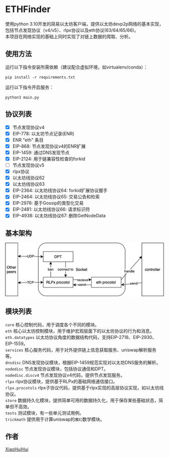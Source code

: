 # ETHFinder

使用python 3.10开发的简易以太坊客户端，提供以太坊devp2p网络的基本实现，包括节点发现协议（v4/v5）、rlpx协议以及eth协议(63/64/65/66)。  
本项目在网络实现的基础上同时实现了对链上数据的爬取、分析。  

## 使用方法

运行以下指令安装所需依赖（建议配合虚拟环境，如virtualenv/conda）：  

```shell
pip install -r requirements.txt
```

运行以下指令开启服务：  

```shell
python3 main.py
```

## 协议列表

- [x] 节点发现协议v4
- [x] EIP-778: 以太坊节点记录(ENR)
- [x] ENR "eth" 条目
- [x] EIP-868: 节点发现协议v4的ENR扩展
- [x] EIP-1459: 通过DNS发现节点
- [x] EIP-2124: 用于链兼容性检查的forkid
- [ ] 节点发现协议v5
- [x] rlpx协议
- [x] 以太坊线协议62
- [x] 以太坊线协议63
- [x] EIP-2364: 以太坊线协议64: forkid扩展协议握手
- [x] EIP-2464: 以太坊线协议65: 交易公告和检索
- [x] EIP-2976: 基于Gossip的类型化交易
- [x] EIP-2481: 以太坊线协议66: 请求标识符
- [x] EIP-4938: 以太坊线协议67: 删除GetNodeData

## 基本架构

![image](framework.png)

## 模块列表

`core` 核心控制代码，用于调度各个不同的模块。  
`eth` 核心以太坊控制模块，用于维护宏观层面下的以太坊协议的行为和消息。  
`eth.datatypes` 以太坊协议角度的数据结构代码，支持EIP-2718、EIP-2930、EIP-1559。  
`services` 核心服务代码，用于对外提供链上信息获取服务、uniswap解析服务等。  
`dnsdisc` DNS发现协议模块，根据EIP-1459规范实现对以太坊DNS服务的解析。  
`nodedisc` 节点发现协议模块，包括协议通信和DPT。  
`nodedisc.discv4` 节点发现协议v4代码，提供节点发现服务。  
`rlpx` rlpx协议模块，提供基于RLPx的基础网络通信接口。  
`rlpx.procotols` rlpx子协议代码，提供基于rlpx实现的高层协议实现，如以太坊线协议。  
`store` 数据持久化模块，提供简单可用的数据持久化，用于保存某些基础状态，简单但不高效。  
`tests` 测试模块，有一些单元测试用例。  
`trickmath` 提供用于计算uniswap的`魔幻`数学模块。  

## 作者

[XiaoHuiHui](https://github.com/XiaoHuiHui233)
